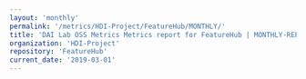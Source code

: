 ```yaml
---
layout: 'monthly'
permalink: '/metrics/HDI-Project/FeatureHub/MONTHLY/'
title: 'DAI Lab OSS Metrics Metrics report for FeatureHub | MONTHLY-REPORT-2019-03-01'
organization: 'HDI-Project'
repository: 'FeatureHub'
current_date: '2019-03-01'
---
```

